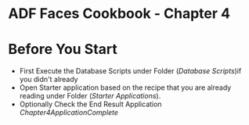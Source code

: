 ADF Faces Cookbook - Chapter 4
===============================
# Before You Start

- First Execute the Database Scripts under Folder (*Database Scripts*)if you didn't already
- Open Starter application based on the recipe that you are already reading under Folder (*Starter Applications*).
- Optionally Check the End Result Application *Chapter4ApplicationComplete*